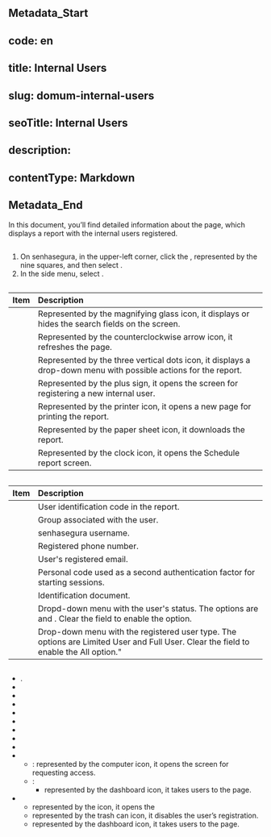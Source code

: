 ## Metadata_Start 
## code: en
## title: Internal Users 
## slug: domum-internal-users 
## seoTitle: Internal Users 
## description:  
## contentType: Markdown 
## Metadata_End
In this document, you’ll find detailed information about the  page, which displays a report with the internal users registered.

## 

1. On senhasegura, in the upper-left corner, click the , represented by the nine squares, and then select .   
2. In the side menu, select . 

## 

| Item | Description |
| :---- | :---- |
|  | Represented by the magnifying glass icon, it displays or hides the search fields on the screen. |
|  | Represented by the counterclockwise arrow icon, it refreshes the page. |
|  | Represented by the three vertical dots icon, it displays a drop-down menu with possible actions for the report. |
|  | Represented by the plus sign, it opens the screen for registering a new internal user. |
|  | Represented by the printer icon, it opens a new page for printing the report. |
|  | Represented by the paper sheet icon, it downloads the report. |
|  | Represented by the clock icon, it opens the Schedule report screen. |

## 

| Item | Description |
| :---- | :---- |
|  | User identification code in the report. |
|  | Group associated with the user. |
|  | senhasegura username.  |
|  | Registered phone number.  |
|  | User's registered email.  |
|  | Personal code used as a second authentication factor for starting sessions.  |
|  | Identification document.  |
|  | Dropd-down menu with the user's status. The options are  and . Clear the field to enable the  option.  |
|  | Drop-down menu with the registered user type. The options are Limited User and Full User. Clear the field to enable the All option."  |

## 

* .  
*   
*   
*   
*   
*   
*   
*   
*   
*   
  * : represented by the computer icon, it opens the  screen for requesting access.  
  * :  
    *   represented by the dashboard icon, it takes users to the  page.  
*   
  *  represented by the  icon, it opens the   
    *   represented by the trash can icon, it disables the user’s registration.  
    *   represented by the dashboard icon, it takes users to the  page.
